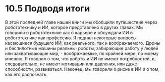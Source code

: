 # 10.5 Подводя итоги

В этой последней главе нашей книги мы обобщили путешествие через робототехнику и ИИ, которое представлено в других главах. Мы говорили о робототехнике как о карьере и обсуждали ИИ в робототехнике как профессию. Я поднял некоторые вопросы, касающиеся будущего ИИ, как реального, так и воображаемого. Дроны и беспилотные машины реальны; роботы, забирающие работу у людей или захватывающие мир, - воображаемые, по крайней мере, по моему мнению. Я говорил о том, что роботы и ИИ не имеют потребностей, и, следовательно, не имеют мотивации или давления, или даже способности, развиваться. Наконец, мы говорили о риске в ИИ и о том, как его распознать.

